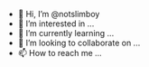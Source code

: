 - 👋 Hi, I’m @notslimboy
- 👀 I’m interested in ...
- 🌱 I’m currently learning ...
- 💞️ I’m looking to collaborate on ...
- 📫 How to reach me ...

<!---
notslimboy/notslimboy is a ✨ special ✨ repository because its `README.md` (this file) appears on your GitHub profile.
You can click the Preview link to take a look at your changes.
--->

